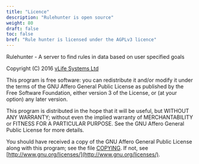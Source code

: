 ```yaml
---
title: "Licence"
description: "Rulehunter is open source"
weight: 80
draft: false
toc: false
bref: "Rule hunter is licensed under the AGPLv3 licence"
---
```


Rulehunter - A server to find rules in data based on user specified goals

Copyright (C) 2016 [vLife Systems Ltd](http://vlifesystems.com)

This program is free software: you can redistribute it and/or modify
it under the terms of the GNU Affero General Public License as published by
the Free Software Foundation, either version 3 of the License, or
(at your option) any later version.

This program is distributed in the hope that it will be useful,
but WITHOUT ANY WARRANTY; without even the implied warranty of
MERCHANTABILITY or FITNESS FOR A PARTICULAR PURPOSE.  See the
GNU Affero General Public License for more details.

You should have received a copy of the GNU Affero General Public License
along with this program; see the file [COPYING](https://github.com/vlifesystems/rulehunter/blob/master/COPYING).  If not, see
[http://www.gnu.org/licenses/](http://www.gnu.org/licenses/).

